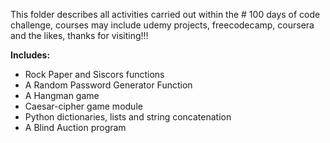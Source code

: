 This folder describes all activities carried out within the # 100 days of code challenge, courses may include udemy projects, freecodecamp, coursera and the likes, thanks for visiting!!!

__Includes:__

* Rock Paper and Siscors functions
* A Random Password Generator Function
* A Hangman game
* Caesar-cipher game module
* Python dictionaries, lists and string concatenation
* A Blind Auction program
